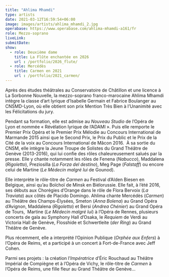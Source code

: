 ```yaml
---
title: "Ahlima Mhamdi"
type: artists
date: 2021-03-12T16:59:54+06:00
image: images/artists/ahlima_mhamdi_2.jpg
operabase: https://www.operabase.com/ahlima-mhamdi-a161/fr
role: Mezzo-soprano
liveLink: 
submitDate: 
show:
  - role: Deuxième dame
    title: La Flûte enchantée en 2026
    url : /portfolio/2026_flute/
  - role: Mercédès
    title: Carmen en 2021
    url : /portfolio/2021_carmen/
---
```



Après des études théâtrales au Conservatoire de Châtillon et une licence à La Sorbonne Nouvelle, 
la mezzo-soprano franco-marocaine Ahlima Mhamdi intègre la classe d’art lyrique d’Isabelle Germain 
et Fabrice Boulanger au CNSMD-Lyon, où elle obtient son prix Mention Très Bien à l’Unanimité avec les Félicitations du jury.

Pendant sa formation, elle est admise au *Nouveau Studio* de l’Opéra de Lyon et nommée « Révélation lyrique de l’ADAMI ». 
Puis elle remporte le Premier Prix Opéra et le Premier Prix Mélodie au Concours International de Marmande 2015 
ainsi que le Second Prix, le Prix du Public et le Prix de la Cité de la voix au Concours International de Mâcon 2016. 
À sa sortie du CNSM, elle intègre la Jeune Troupe de Solistes du Grand Théâtre de Genève (2013-2016), 
qui lui confie des rôles chaleureusement salués par la presse. Elle y chante notamment les rôles de Fenena (*Nabucco*), 
Maddalena (*Rigoletto*), Preziosilla (*La Forza del destino*), Meg Page (*Falstaff*) ou encore celui de Martine 
(*Le Médecin malgré lui* de Gounod).

Elle interprète le rôle-titre de *Carmen* au Festival d’Alden Biesen en Belgique, ainsi qu’au Boïchoï de Minsk en Biélorussie. 
Elle fait, à l’été 2016, ses débuts aux Chorégies d’Orange dans le rôle de Flora Bervoix (*La Traviata*) 
aux côtés de Placido Domingo. Ahlima chante Mercédès (*Carmen*) au Théâtre des Champs-Élysées, Smeton (*Anna Bolena*) 
au Grand Opéra d’Avignon, Maddalena (*Rigoletto*) et Bersi (*Andrea Chénier*) au Grand Opéra de Tours, 
Martine (*Le Médecin malgré lui*) à l’Opéra de Rennes, plusieurs concerts de gala au Symphony Hall d’Osaka, 
le *Requiem* de Verdi au Victoria Hall de Genève, Flosshide et Schwertleite (*der Ring*) au Grand Théâtre de Genève.

Plus récemment, elle a interprété l’Opinion Publique (*Orphée aux Enfers*) à l’Opéra de Reims, 
et a participé à un concert à Fort-de-France avec Jeff Cohen.

Parmi ses projets : la création l’*Impératrice* d’Éric Rouchaud au Théâtre Impérial de Compiègne et 
à l’Opéra de Vichy, le rôle-titre de *Carmen* à l’Opéra de Reims, une fille fleur au Grand Théâtre de Genève...

